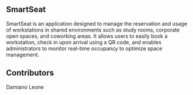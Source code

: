 ## SmartSeat
SmartSeat is an application designed to manage the reservation and usage of workstations in shared environments such as study rooms, corporate open spaces, and coworking areas.
It allows users to easily book a workstation, check in upon arrival using a QR code, and enables administrators to monitor real-time occupancy to optimize space management.
## Contributors
Damiano Leone
